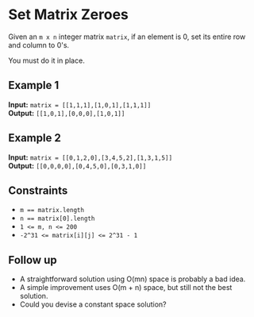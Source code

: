 # Set Matrix Zeroes

Given an `m x n` integer matrix `matrix`, if an element is 0, set its entire row and column to 0's.

You must do it in place.

## Example 1

**Input:** `matrix = [[1,1,1],[1,0,1],[1,1,1]]`  
**Output:** `[[1,0,1],[0,0,0],[1,0,1]]`

## Example 2

**Input:** `matrix = [[0,1,2,0],[3,4,5,2],[1,3,1,5]]`  
**Output:** `[[0,0,0,0],[0,4,5,0],[0,3,1,0]]`

## Constraints

- `m == matrix.length`
- `n == matrix[0].length`
- `1 <= m, n <= 200`
- `-2^31 <= matrix[i][j] <= 2^31 - 1`

## Follow up

- A straightforward solution using O(mn) space is probably a bad idea.
- A simple improvement uses O(m + n) space, but still not the best solution.
- Could you devise a constant space solution?
